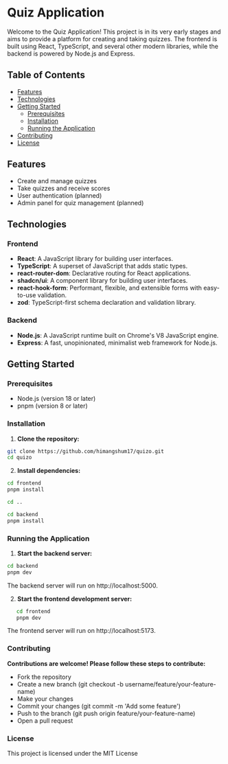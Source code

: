 # Quiz Application

Welcome to the Quiz Application! This project is in its very early stages and aims to provide a platform for creating and taking quizzes. The frontend is built using React, TypeScript, and several other modern libraries, while the backend is powered by Node.js and Express.

## Table of Contents

- [Features](#features)
- [Technologies](#technologies)
- [Getting Started](#getting-started)
  - [Prerequisites](#prerequisites)
  - [Installation](#installation)
  - [Running the Application](#running-the-application)
- [Contributing](#contributing)
- [License](#license)

## Features

- Create and manage quizzes
- Take quizzes and receive scores
- User authentication (planned)
- Admin panel for quiz management (planned)

## Technologies

### Frontend

- **React**: A JavaScript library for building user interfaces.
- **TypeScript**: A superset of JavaScript that adds static types.
- **react-router-dom**: Declarative routing for React applications.
- **shadcn/ui**: A component library for building user interfaces.
- **react-hook-form**: Performant, flexible, and extensible forms with easy-to-use validation.
- **zod**: TypeScript-first schema declaration and validation library.

### Backend

- **Node.js**: A JavaScript runtime built on Chrome's V8 JavaScript engine.
- **Express**: A fast, unopinionated, minimalist web framework for Node.js.

## Getting Started

### Prerequisites

- Node.js (version 18 or later)
- pnpm (version 8 or later)

### Installation

1. **Clone the repository:**

```bash
git clone https://github.com/himangshum17/quizo.git
cd quizo
```

2. **Install dependencies:**

```bash
cd frontend
pnpm install

cd ..

cd backend
pnpm install
```

### Running the Application

1. **Start the backend server:**

```bash
cd backend
pnpm dev
```

The backend server will run on http://localhost:5000.

2. **Start the frontend development server:**

```bash
   cd frontend
   pnpm dev
```

The frontend server will run on http://localhost:5173.

### Contributing

**Contributions are welcome! Please follow these steps to contribute:**

- Fork the repository
- Create a new branch (git checkout -b username/feature/your-feature-name)
- Make your changes
- Commit your changes (git commit -m 'Add some feature')
- Push to the branch (git push origin feature/your-feature-name)
- Open a pull request

### License

This project is licensed under the MIT License
